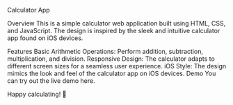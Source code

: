 
Calculator App

Overview
This is a simple calculator web application built using HTML, CSS, and JavaScript. The design is inspired by the sleek and intuitive calculator app found on iOS devices.

Features
Basic Arithmetic Operations: Perform addition, subtraction, multiplication, and division.
Responsive Design: The calculator adapts to different screen sizes for a seamless user experience.
iOS Style: The design mimics the look and feel of the calculator app on iOS devices.
Demo
You can try out the live demo here.

Happy calculating! 🧮
